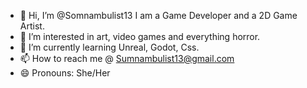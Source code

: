 - 👋 Hi, I’m @Somnambulist13 I am a Game Developer and a 2D Game Artist.
- 👀 I’m interested in art, video games and everything horror.
- 🌱 I’m currently learning Unreal, Godot, Css.
- 📫 How to reach me @ Sumnambulist13@gmail.com
- 😄 Pronouns: She/Her

<!---
Somnambulist13/Somnambulist13 is a ✨ special ✨ repository because its `README.md` (this file) appears on your GitHub profile.
You can click the Preview link to take a look at your changes.
--->
